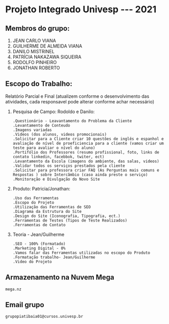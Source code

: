 # Projeto Integrado Univesp --- 2021

## Membros do grupo:

 1. JEAN CARLO VIANA
 2. GUILHERME DE ALMEIDA VIANA
 3. DANILO MISTRINEL
 4. PATRÍCIA NAKAZAWA SIQUEIRA
 5. RODOLFO PINHEIRO
 6. JONATHAN ROBERTO


## Escopo do Trabalho:

Relatório Parcial e Final (atualizem conforme o desenvolvimento das atividades, cada responsavel pode alterar conforme achar necessário)


1. Pesquisa de Campo: Rodoldo e Danilo:  

	```
	.Questionário - Leavantamento do Problema da Cliente  
	.Levantamento de Conteudo  
	.Imagens variadas  
	.Videos (dos alunos, videos promocionais)  
	.Solicitar para a Cliente criar 10 questões de inglês e espanhol e avaliação de nível de proeficiencia para a cliente (vamos criar um teste para avaliar o nível do aluno)  
	.Portifólio dos Professores (resumo profissional, foto, links de contato linkedin, facebbok, twiter, ect)  
	.Levantamento da Escola (imagens do ambiente, das salas, videos)  
	.Validar todos os serviços prestados pela cliente  
	.Solicitar para professora criar FAQ (As Perguntas mais comuns e Respostas ) sobre Intercâmbio (caso ainda preste o serviço)  
	.Monitoração e Divulgação do Novo Site  
	```

2.	Produto: Patricia/Jonathan:  

	```
	.Uso das Ferramentas  
	.Escopo do Projeto  
	.Utilização das Ferramentas de SEO  
	.Diagrama da Estrutura do Site  
	.Design do Site (Iconografia, Tipografia, ect.)  
	.Ferramentas de Testes (Tipos de Teste Realizados)  
	.Ferramentas de Contato 
	```

3.	Teoria - Jean/Guilherme  

	```
	.SEO - 100% (Formatado)  
	.Marketing Digital - 0%  
	.Vamos falar das Ferramentas utilizadas no escopo do Produto  
	.Formatação trabalho- Jean/Guilherme  
	.Video do Projeto  
	```

## Armazenamento na Nuvem Mega  
```mega.nz```  

## Email grupo  
```grupopiatibaia01@cursos.univesp.br```  


